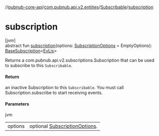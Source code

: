 //[pubnub-core-api](../../../index.md)/[com.pubnub.api.v2.entities](../index.md)/[Subscribable](index.md)/[subscription](subscription.md)

# subscription

[jvm]\
abstract fun [subscription](subscription.md)(options: [SubscriptionOptions](../../com.pubnub.api.v2.subscriptions/-subscription-options/index.md) = EmptyOptions): [BaseSubscription](../../com.pubnub.api.v2.subscriptions/-base-subscription/index.md)&lt;[EvLis](index.md)&gt;

Returns a com.pubnub.api.v2.subscriptions.Subscription that can be used to subscribe to this `Subscribable`.

#### Return

an inactive Subscription to this `Subscribable`. You must call Subscription.subscribe to start receiving events.

#### Parameters

jvm

| | |
|---|---|
| options | optional [SubscriptionOptions](../../com.pubnub.api.v2.subscriptions/-subscription-options/index.md). |
